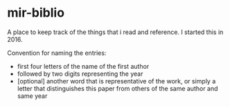 # mir-biblio

A place to keep track of the things that i read and reference.
I started this in 2016.


Convention for naming the entries: 

 - first four letters of the name of the first author
 - followed by two digits representing the year
 - [optional] another word that is representative of the work, or simply a letter that distinguishes this paper from others of the same author and same year

